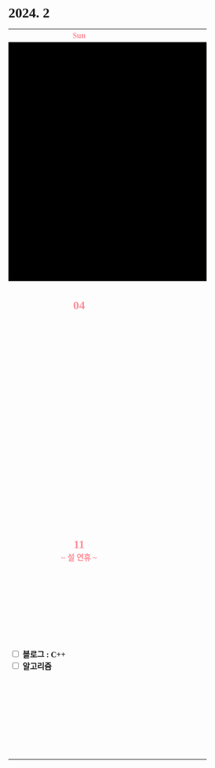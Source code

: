 <h1>2024. 2</h1>

<style>
  @font-face {
  font-family: KyoboHandwriting;
  src: url(assets/fonts/KyoboHandwriting2020pdy.ttf);
  }

  * {
    box-sizing: border-box;
    padding: 0;
    margin: 0;
    font-family: KyoboHandwriting;
    font-weight: bold;
    position: relative;

    /*variable*/
    --color-red: #FF8E99;
  }

  .xxxx-xx-xx {
    background-color: #000000;
  }

  .week {
    width: 18em;
    min-width: 18em;
    max-width: 18em;
    text-align: center;
  }

  .weekend {
    color: var(--color-red);
  }

  .day {
    height: 30em;
    display: flex;
    flex-direction: column;
  }

  .date {
    text-align: center;
  }

  .DONE {
    display: flex;
    justify-items: center;
    gap: 0.5em;
  }

  .TODO {
    display: flex;
    justify-items: center;
    gap: 0.5em;
  }

  .↑ {
    flex-grow: 1;
  }

  .graph {
    position: relative;
    padding-left: 0.5em;
    padding-right: 2em;
    height: 1.6em;
    width: var(--size-w);

    display: flex;
    flex-wrap: wrap;
    justify-content: space-between;
    margin-top: 0.2em;
    border-radius: 0.8em;
    background: var(--color-bg);
    color: var(--color-txt);

    z-index: var(--index);
  }

  .graph-head {
    position: absolute;
    top: 0;
    right: 0;
    height: 1.6em;
    width: var(--size-head);
    border-radius: 0.8em 0.8em 0.8em 0;
    background: var(--color-bg);
  }

  .graph--head {
    position: absolute;
    top: 0;
    right: 0;
    height: 1.6em;
    width: var(--size-head);
    border-radius: 0 0.8em 0.8em 0.8em;
    background: var(--color-bg);
  }

  .graph-tail {
    position: absolute;
    bottom: 0;
    right: 0;
    height: var(--size-tail);
    width: 1.6em;
    border-radius: 0 0 0.8em 0;
    background: var(--color-bg);
  }

  .graph--tail {
    position: absolute;
    top: 0;
    right: 0;
    height: var(--size-tail);
    width: 1.6em;
    border-radius: 0 0.8em 0 0;
    background: var(--color-bg);
  }

  .graph-progress {
    width: 100%;
    text-align: center;
  }
</style>

<table>
  <tr><th class="week weekend"> Sun </th><th class="week"> Mon </th><th class="week"> Tue </th><th class="week"> Wed </th><th class="week"> Thu </th><th class="week"> Fri </th><th class="week weekend"> Sat </th></tr>
  <tr>
    <td class="xxxx-xx-xx" colspan="4">
    <td class="2024-02-01"><div class="day"><h2 class="date">01</h2></td>
    <td class="2024-02-02"><div class="day"><h2 class="date">02</h2></td>
    <td class="2024-02-03"><div class="day"><h2 class="date weekend">03</h2></td>
  </tr>
  <tr>
    <td class="2024-02-04"><div class="day"><h2 class="date weekend">04</h2></td>
    <td class="2024-02-05"><div class="day"><h2 class="date">05</h2></td>
    <td class="2024-02-06"><div class="day"><h2 class="date">06</h2>
      <label class="DONE"><input type="checkbox" checked>[17:20] 유품 공구 정리</label>
      <div class="↑ DONE"></div>
      <label class="TODO"><input type="checkbox" c hecked>블로그 : C++</label>
      <label class="TODO"><input type="checkbox" c hecked>알고리즘</label>
      <div class="↑ TODO"></div>
    </td>
    <td class="2024-02-07"><div class="day"><h2 class="date">07</h2>
      <label class="DONE"><input type="checkbox" checked>10:00 | 밥솥 AS</label>
      <label class="DONE"><input type="checkbox" checked>12:30 | 스타벅스 커피 타임</label>
      <label class="DONE"><input type="checkbox" checked>13:30 | 점심 : 치킨</label>
      <label class="DONE"><input type="checkbox" checked>20:00 | 유희왕 마스터듀얼 25주년</label>
      <div class="↑ DONE"></div>
      <label class="TODO"><input type="checkbox" c hecked>블로그 : C++</label>
      <label class="TODO"><input type="checkbox" c hecked>알고리즘</label>
      <div class="↑ TODO"></div>
    </td>
    <td class="2024-02-08"><div class="day"><h2 class="date">08</h2></td>
    <td class="2024-02-09"><div class="day"><h2 class="date">09</h2><div class="date weekend">~ 설 연휴 ~</div></td>
    <td class="2024-02-10"><div class="day"><h2 class="date weekend">10</h2>
      <div class="date weekend">~ 설 연휴 ~</div>
      <label class="DONE"><input type="checkbox" checked>18:00 | 저녁 : 설날 가족 회식</label>
      <div class="↑ DONE"></div>
      <label class="TODO"><input type="checkbox" c hecked>블로그 : C++</label>
      <label class="TODO"><input type="checkbox" c hecked>알고리즘</label>
      <div class="↑ TODO"></div>
    </td>
  </tr>
  <tr>
    <td class="2024-02-11"><div class="day"><h2 class="date weekend">11</h2>
      <div class="date weekend">~ 설 연휴 ~</div>
      <div class="↑ DONE"></div>
      <label class="TODO"><input type="checkbox" c hecked>블로그 : C++</label>
      <label class="TODO"><input type="checkbox" c hecked>알고리즘</label>
      <div class="↑ TODO"></div>
    </td>
    <td class="2024-02-12"><div class="day"><h2 class="date">12</h2></td>
    <td class="2024-02-13"><div class="day"><h2 class="date">13</h2></td>
    <td class="2024-02-14"><div class="day"><h2 class="date">14</h2></td>
    <td class="2024-02-15"><div class="day"><h2 class="date">15</h2></td>
    <td class="2024-02-16"><div class="day"><h2 class="date">16</h2>
      <label class="DONE"><input type="checkbox" checked>09:30 | 아침 : 모닝커피 & 시리얼</label>
      <label class="DONE"><input type="checkbox" checked>10:00 | 치과 예약</label>
      <label class="DONE"><input type="checkbox" checked>10:39 | 상속세 관련 서류 정리</label>
      <label class="DONE"><input type="checkbox" checked>12:10 | 점심 : 카레</label>
      <label class="DONE"><input type="checkbox" checked>15:16 | 기타 연습</label>
      <div class="↑ DONE"></div>
      <label class="TODO"><input type="checkbox" c hecked>--:-- | 저녁 :</label>
      <label class="TODO"><input type="checkbox" c hecked>--:-- | 알고리즘</label>
      <div class="↑ TODO"></div>
    </td>
    <td class="xxxx-xx-xx"><div class="day"><h2 class="date weekend">xx</h2>
      <div class="↑ DONE"></div>
      <label class="TODO"><input type="checkbox" c hecked>--:-- | 아침 :</label>
      <label class="TODO"><input type="checkbox" c hecked>--:-- | 점심 :</label>
      <label class="TODO"><input type="checkbox" c hecked>--:-- | 저녁 :</label>
      <div class="↑ TODO"></div>
    </td>
  </tr>
</table>
